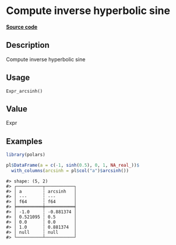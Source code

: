 

# Compute inverse hyperbolic sine

[**Source code**](https://github.com/pola-rs/r-polars/tree/mkdocs-matrial-search-preview/R/after-wrappers.R#L20)

## Description

Compute inverse hyperbolic sine

## Usage

<pre><code class='language-R'>Expr_arcsinh()
</code></pre>

## Value

Expr

## Examples

``` r
library(polars)

pl$DataFrame(a = c(-1, sinh(0.5), 0, 1, NA_real_))$
  with_columns(arcsinh = pl$col("a")$arcsinh())
```

    #> shape: (5, 2)
    #> ┌──────────┬───────────┐
    #> │ a        ┆ arcsinh   │
    #> │ ---      ┆ ---       │
    #> │ f64      ┆ f64       │
    #> ╞══════════╪═══════════╡
    #> │ -1.0     ┆ -0.881374 │
    #> │ 0.521095 ┆ 0.5       │
    #> │ 0.0      ┆ 0.0       │
    #> │ 1.0      ┆ 0.881374  │
    #> │ null     ┆ null      │
    #> └──────────┴───────────┘
